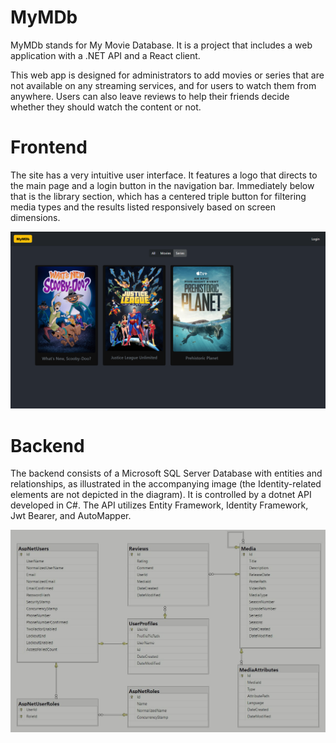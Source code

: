 # MyMDb

MyMDb stands for My Movie Database. It is a project that includes a web application with a .NET API and a React client.

This web app is designed for administrators to add movies or series that are not available on any streaming services, and for users to watch them from anywhere. Users can also leave reviews to help their friends decide whether they should watch the content or not.

# Frontend

The site has a very intuitive user interface. It features a logo that directs to the main page and a login button in the navigation bar. Immediately below that is the library section, which has a centered triple button for filtering media types and the results listed responsively based on screen dimensions.

![MyMDb Main Page](images/mainPage.png?raw=true)

# Backend

The backend consists of a Microsoft SQL Server Database with entities and relationships, as illustrated in the accompanying image (the Identity-related elements are not depicted in the diagram). It is controlled by a dotnet API developed in C#. The API utilizes Entity Framework, Identity Framework, Jwt Bearer, and AutoMapper.

![MyMDb ER Diagram](images/ER_Diagram.jpg?raw=true)

